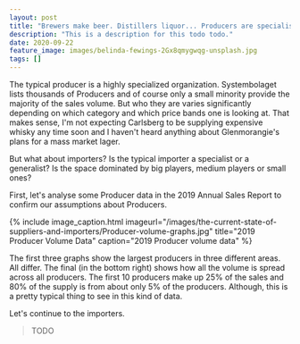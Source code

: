```yaml
---
layout: post
title: "Brewers make beer. Distillers liquor... Producers are specialists, but what about importers?"
description: "This is a description for this todo todo."
date: 2020-09-22
feature_image: images/belinda-fewings-2Gx8qmygwqg-unsplash.jpg 
tags: []
---
```


The typical producer is a highly specialized organization. Systembolaget lists thousands of Producers and of course only a small minority provide the majority of the sales volume. But who they are varies significantly depending on which category and which price bands one is looking at. That makes sense, I'm not expecting Carlsberg to be supplying expensive whisky any time soon and I haven't heard anything about Glenmorangie's plans for a mass market lager.

But what about importers? Is the typical importer a specialist or a generalist? Is the space dominated by big players, medium players or small ones?

<!--more-->

First, let's analyse some Producer data in the 2019 Annual Sales Report to confirm our assumptions about Producers.

{% include image_caption.html imageurl="/images/the-current-state-of-suppliers-and-importers/Producer-volume-graphs.jpg" title="2019 Producer Volume Data" caption="2019 Producer volume data" %} 

The first three graphs show the largest producers in three different areas. All differ. The final (in the bottom right) shows how all the volume is spread across all producers. The first 10 producers make up 25% of the sales and 80% of the supply is from about only 5% of the producers. Although, this is a pretty typical thing to see in this kind of data.

Let's continue to the importers.

> TODO
